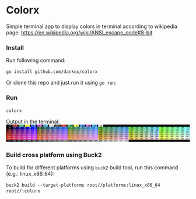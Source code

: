 # Colorx

Simple terminal app to display colors in terminal according to wikipedia page:
https://en.wikipedia.org/wiki/ANSI_escape_code#8-bit

### Install
Run following command:
```
go install github.com/dankox/colorx
```

Or clone this repo and just run it using `go run`:

### Run

```
colorx
```
Output in the terminal:
![screenshot](screenshots/output.png "Output")

### Build cross platform using Buck2

To build for different platforms using `buck2` build tool, run this command (e.g.: linux_x86_64):
```
buck2 build --target-platforms root//platforms:linux_x86_64 root//:colorx
```

